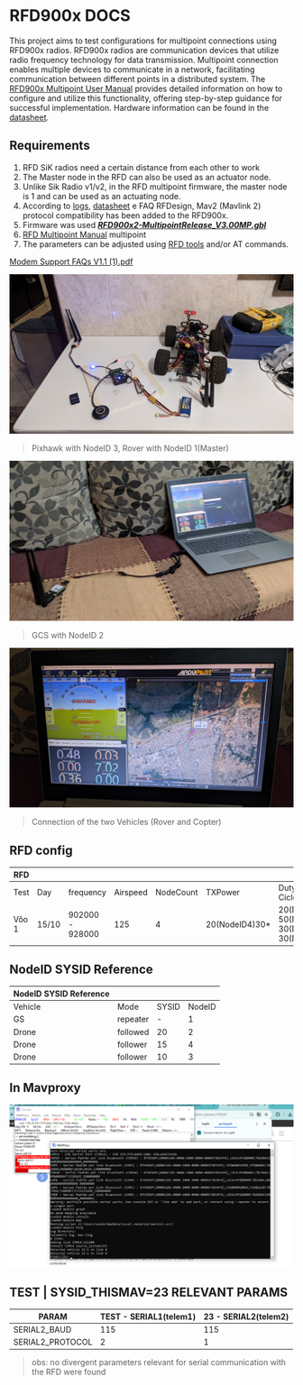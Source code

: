 # RFD900x DOCS

This project aims to test configurations for multipoint connections using RFD900x radios. RFD900x radios are communication devices that utilize radio frequency technology for data transmission. Multipoint connection enables multiple devices to communicate in a network, facilitating communication between different points in a distributed system. The [RFD900x Multipoint User Manual](https://files.rfdesign.com.au/Files/documents/RFD900x%20Multipoint%20User%20Manual%20V1.1.pdf) provides detailed information on how to configure and utilize this functionality, offering step-by-step guidance for successful implementation. Hardware information can be found in the [datasheet](https://files.rfdesign.com.au/Files/documents/RFD900x%20DataSheet%20V1.2.pdf).

## Requirements


1. RFD SiK radios need a certain distance from each other to work
2. The Master node in the RFD can also be used as an actuator node.
3. Unlike Sik Radio v1/v2, in the RFD multipoint firmware, the master node is 1 and can be used as an actuating node.
4. According to [logs](https://files.rfdesign.com.au/Files/firmware/RFD%20X%20modems%20SiK%20V2.X%20release%20notes.txt), [datasheet](https://files.rfdesign.com.au/Files/documents/RFD900%20DataSheet.pdf) e FAQ RFDesign, Mav2 (Mavlink 2) protocol compatibility has been added to the RFD900x.
5. Firmware was used ***[RFD900x2-MultipointRelease_V3.00MP.gbl](https://files.rfdesign.com.au/Files/firmware/RFD900x2-MultipointRelease_V3.00MP.gbl)***
6. [RFD Multipoint Manual](https://files.rfdesign.com.au/Files/documents/RFD900x%20Multipoint%20User%20Manual%20V1.1.pdf) multipoint
7. The parameters can be adjusted using [RFD tools](https://files.rfdesign.com.au/tools/) and/or AT commands.

[Modem Support FAQs V1.1 (1).pdf](RFD900x%20radios%2099d54dca739748468d48f41d4b6bb27b/Modem_Support_FAQs_V1.1_(1).pdf)

![PXL_20231230_010125302.NIGHT.jpg](RFD900x%20radios%2099d54dca739748468d48f41d4b6bb27b/PXL_20231230_010125302.NIGHT.jpg)

> Pixhawk with NodeID 3, Rover with NodeID 1(Master)
> 

![PXL_20231230_010136203.NIGHT.jpg](RFD900x%20radios%2099d54dca739748468d48f41d4b6bb27b/PXL_20231230_010136203.NIGHT.jpg)

> GCS with NodeID 2
> 

![PXL_20231230_010350764.jpg](RFD900x%20radios%2099d54dca739748468d48f41d4b6bb27b/PXL_20231230_010350764.jpg)

> Connection of the two Vehicles (Rover and Copter)
> 

## RFD config

| RFD |  |  |  |  |  |  |  |  |  |
| --- | --- | --- | --- | --- | --- | --- | --- | --- | --- |
| Test | Day | frequency | Airspeed | NodeCount |TXPower | Duty Cicle(NodeID) | Serial Speed | Firmware | Status |
| Vôo 1 | 15/10 | 902000 - 928000 | 125 | 4 | 20(NodeID4)30* | 20(NodeID1) 50(NodeID2) 30(NodeID3) 30(NodeID4) | 115 | https://files.rfdesign.com.au/Files/firmware/RFD900x2-MultipointRelease_V3.00MP.gbl |  |

## NodeID SYSID Reference

| NodeID SYSID Reference | | | |
| --- | --- | --- | --- |
| Vehicle | Mode | SYSID | NodeID |
| GS | repeater | - | 1 |
| Drone | followed | 20 | 2 |
| Drone | follower | 15 | 4 |
| Drone | follower | 10 | 3 |

## In Mavproxy

![rfdMPMavProxy.png](RFD900x%20radios%2099d54dca739748468d48f41d4b6bb27b/rfdMPMavProxy.png)

## TEST | SYSID_THISMAV=23 RELEVANT PARAMS

| PARAM | TEST - SERIAL1(telem1) | 23 - SERIAL2(telem2) |
| --- | --- | --- |
| SERIAL2_BAUD | 115 | 115 |
| SERIAL2_PROTOCOL | 2 | 1 |

> obs: no divergent parameters relevant for serial communication with the RFD were found
>
